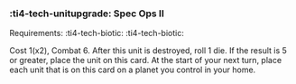 ### :ti4-tech-unitupgrade: **Spec Ops II**

Requirements: :ti4-tech-biotic: :ti4-tech-biotic:

Cost 1(x2), Combat 6.
After this unit is destroyed, roll 1 die.
If the result is 5 or greater, place the unit on this card.
At the start of your next turn, place each unit that is on this card on a planet you control in your home.
